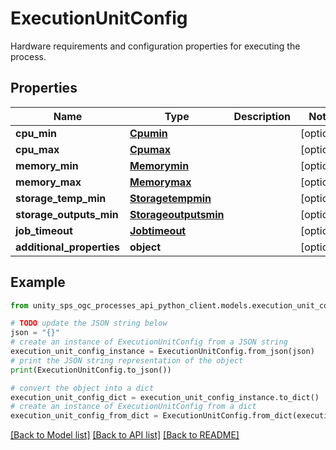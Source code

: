 # ExecutionUnitConfig

Hardware requirements and configuration properties for executing the process.

## Properties

Name | Type | Description | Notes
------------ | ------------- | ------------- | -------------
**cpu_min** | [**Cpumin**](Cpumin.md) |  | [optional]
**cpu_max** | [**Cpumax**](Cpumax.md) |  | [optional]
**memory_min** | [**Memorymin**](Memorymin.md) |  | [optional]
**memory_max** | [**Memorymax**](Memorymax.md) |  | [optional]
**storage_temp_min** | [**Storagetempmin**](Storagetempmin.md) |  | [optional]
**storage_outputs_min** | [**Storageoutputsmin**](Storageoutputsmin.md) |  | [optional]
**job_timeout** | [**Jobtimeout**](Jobtimeout.md) |  | [optional]
**additional_properties** | **object** |  | [optional]

## Example

```python
from unity_sps_ogc_processes_api_python_client.models.execution_unit_config import ExecutionUnitConfig

# TODO update the JSON string below
json = "{}"
# create an instance of ExecutionUnitConfig from a JSON string
execution_unit_config_instance = ExecutionUnitConfig.from_json(json)
# print the JSON string representation of the object
print(ExecutionUnitConfig.to_json())

# convert the object into a dict
execution_unit_config_dict = execution_unit_config_instance.to_dict()
# create an instance of ExecutionUnitConfig from a dict
execution_unit_config_from_dict = ExecutionUnitConfig.from_dict(execution_unit_config_dict)
```
[[Back to Model list]](../README.md#documentation-for-models) [[Back to API list]](../README.md#documentation-for-api-endpoints) [[Back to README]](../README.md)
